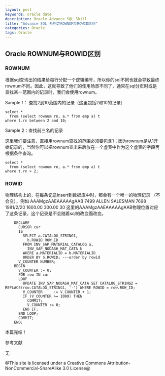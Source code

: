 ```yaml
---
layout: post
keywords: oracle date
description: Oracle Advance SQL Skill
title: "Advance SQL 系列之ROWNUM与ROWID区别"
categories: Oracle
tags: Oracle
---
```


## Oracle ROWNUM与ROWID区别

### ROWNUM

根据sql查询出的结果给每行分配一个逻辑编号，所以你的sql不同也就会导致最终rownum不同。因此，这就导致了他们的使用场景不同了，通常在sql分页时或是查找某一范围内的记录时，我们会使用rownum。

Sample 1： 查找2到10范围内的记录（这里包括2和10的记录）

	select *
	  from (select rownum rn, a.* from emp a) t
	where t.rn between 2 and 10;

Sample 2：查找前三名的记录

这里我们要注意，直接用rownum查找的范围必须要包含1；因为rownum是从1开始记录的，当然你可以把rownum查出来后放在一个虚表中作为这个虚表的字段再根据条件查询。

	select *
	  from (select rownum rn, a.* from emp a) t
	where t.rn > 2;

### ROWID

物理结构上的，在每条记录insert到数据库中时，都会有一个唯一的物理记录 （不会变），例如  AAAMgzAAEAAAAAgAAB 7499 ALLEN SALESMAN 7698 1981/2/20 1600.00 300.00 30 这里的AAAMgzAAEAAAAAgAAB物理位置对应了这条记录，这个记录是不会随着sql的改变而改变。

		DECLARE
		  CURSOR cur
		  IS
			SELECT a.CATALOG_STRING1,
			  b.ROWID ROW_ID
			FROM INV_SAP_MATERIAL_CATALOG a,
			  INV_SAP_NODASH_MAT_CATA b
			WHERE a.MATERIALID = b.MATERIALID
			ORDER BY b.ROWID; ---order by rowid
		  V_COUNTER NUMBER;
		BEGIN
		  V_COUNTER := 0;
		  FOR row IN cur
		  LOOP
			UPDATE INV_SAP_NODASH_MAT_CATA SET CATALOG_STRING2 = REPLACE(row.CATALOG_STRING1, '-') WHERE ROWID = row.ROW_ID;
			V_COUNTER     := V_COUNTER + 1;
			IF (V_COUNTER >= 1000) THEN
			  COMMIT;
			  V_COUNTER := 0;
			END IF;
		  END LOOP;
		  COMMIT;
		END;

本篇完结！

参考文献

无

@This site is licensed under a Creative Commons Attribution-NonCommercial-ShareAlike 3.0 License@